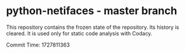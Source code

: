 # python-netifaces - master branch

This repository contains the frozen state of the repository.
Its history is cleared. It is used only for static code
analysis with Codacy.

Commit Time: 1727811363